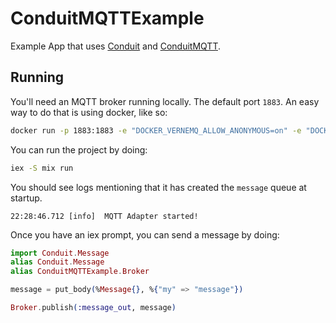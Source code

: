 # ConduitMQTTExample

Example App that uses [Conduit](https://github.com/conduitframework/conduit) and [ConduitMQTT](https://github.com/conduitframework/conduit_mqtt).

## Running

You'll need an MQTT broker running locally.
The default port `1883`. An easy way to do that is using docker, like so:

``` bash
docker run -p 1883:1883 -e "DOCKER_VERNEMQ_ALLOW_ANONYMOUS=on" -e "DOCKER_VERNEMQ_log.console.level=debug" -it erlio/docker-vernemq:1.5.0
```

You can run the project by doing:

``` bash
iex -S mix run
```

You should see logs mentioning that it has created the `message` queue at startup.

```
22:28:46.712 [info]  MQTT Adapter started!
```

Once you have an iex prompt, you can send a message by doing:

``` elixir
import Conduit.Message
alias Conduit.Message
alias ConduitMQTTExample.Broker

message = put_body(%Message{}, %{"my" => "message"})

Broker.publish(:message_out, message)
```
